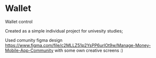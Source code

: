 # Wallet
Wallet control

Created as a simple individual project for univesity studies;

Used comunity figma design https://www.figma.com/file/c2MLLZ51p2YsPP6urlOt9w/Manage-Money-Mobile-App-Community
with some own creative screens :)
